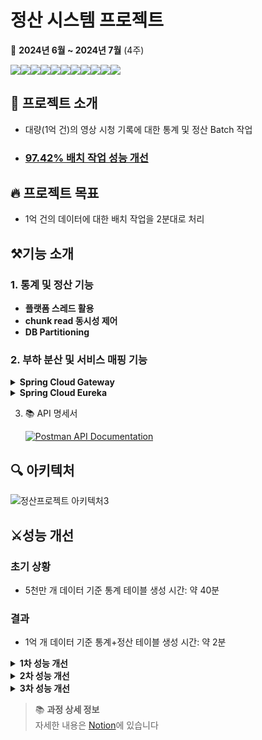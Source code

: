 # 정산 시스템 프로젝트

📅 **2024년 6월 ~ 2024년 7월** (4주)

<img src="https://img.shields.io/badge/Spring Boot-6DB33F?style=for-the-badge&logo=Spring Boot&logoColor=white"><img src="https://img.shields.io/badge/Spring%20Batch-6DB33F?style=for-the-badge&logo=spring&logoColor=white"><img src="https://img.shields.io/badge/Spring Cloud-6DB33F?style=for-the-badge&logo= &logoColor=white"><img src="https://img.shields.io/badge/Spring Security-6DB33F?style=for-the-badge&logo=Spring Security&logoColor=white"><img src="https://img.shields.io/badge/JPA-59666C?style=for-the-badge&logo=Hibernate&logoColor=white"><img src="https://img.shields.io/badge/QueryDSL-0769AD?style=for-the-badge&logo=Java&logoColor=white"><img src="https://img.shields.io/badge/MySQL-4479A1?style=for-the-badge&logo=MySQL&logoColor=white"><img src="https://img.shields.io/badge/Docker-2496ED?style=for-the-badge&logo=Docker&logoColor=white"><img src="https://img.shields.io/badge/Prometheus-E6522C?style=for-the-badge&logo=Prometheus&logoColor=white"><img src="https://img.shields.io/badge/Grafana-F46800?style=for-the-badge&logo=Grafana&logoColor=white"><img src="https://img.shields.io/badge/GitHub Actions-2088FF?style=for-the-badge&logo=GitHub Actions&logoColor=white">


## 📌 프로젝트 소개
- 대량(1억 건)의 영상 시청 기록에 대한 통계 및 정산 Batch 작업
- ### [**97.42%** 배치 작업 성능 개선](#performance-improvement)

## 🔥 프로젝트 목표
-  1억 건의 데이터에 대한 배치 작업을 2분대로 처리


## ⚒️기능 소개

### 1. 통계 및 정산 기능
- **플랫폼 스레드 활용**
- **chunk read 동시성 제어**
- **DB Partitioning**

### 2. 부하 분산 및 서비스 매핑 기능

<details>
<summary><b>Spring Cloud Gateway</b></summary>
<ul>
<li>중앙 집중식 인증 및 권한 부여, JWT 토큰 검증</li>
<li>로드 밸런싱: 라운드 로빈 방식으로 트래픽 분산</li>
</ul>
</details>

<details>
<summary><b>Spring Cloud Eureka</b></summary>
<ul>
<li>Eureka 서비스 ID를 활용한 자동 서비스 매핑
  <ul>
  <li>Eureka에 등록된 서비스 ID를 활용하여 요청을 자동으로 해당 서비스로 매핑</li>
  <li>streaming-service 멀티 프로세스를 동일한 serviceId로 매핑하여 효율적인 부하 분산</li>
  </ul>
</li>
<li>Eureka Server를 통한 서비스 디스커버리
  <ul>
  <li>서비스 자동 등록 및 검색</li>
  <li>서비스 헬스 체크 및 실시간 상태 모니터링</li>
  </ul>
</li>
</ul>
</details>


3. 📚 API 명세서

   [![Postman API Documentation](https://img.shields.io/badge/Postman-API%20Documentation-orange?style=for-the-badge&logo=postman)](https://documenter.getpostman.com/view/27591971/2sA3XWdKBy)

## 🔍 아키텍처
![정산프로젝트 아키텍처3](https://github.com/user-attachments/assets/e8a2cd35-44b2-4e3d-aacc-69beb6342018)

<h2 id="performance-improvement">⚔️성능 개선</h2>

### 초기 상황
- 5천만 개 데이터 기준 통계 테이블 생성 시간: 약 40분
### 결과
- 1억 개 데이터 기준 통계+정산 테이블 생성 시간: 약 2분

<details>
<summary><b>1차 성능 개선</b></summary>

### 최적화 전략
1. Spring Batch 파티셔닝 도입
   - VideoId를 기준으로 데이터 파티셔닝
   - Chunk 크기 조정: 100 → 1,000

### 최적화 결과
| 작업 | 최적화 전 | 최적화 후 | 개선율 |
|------|-------|-----------|--------|
| 통계 작업 | 40분   | 22분 | 45% ↓ |
| 정산 작업 | 로그 에러 | 15분 | - |
| **총 소요 시간** | 40분+  | **37분 12초** | 7%+ ↓ |

</details>

<details>
<summary><b>2차 성능 개선</b></summary>

### 최적화 전략
1. 데이터베이스 레벨 최적화
   - 인덱스 생성: `CREATE INDEX idx_watch_history_date_video ON watch_history(created_at, video_id);`
   - 서브쿼리를 사용한 데이터 필터링 후 집계 수행

2. 쿼리 최적화
   ```sql
   SELECT new com.billing.entity.VideoStatistic(
       w.videoId, 
       w.createdAt, 
       COUNT(w.id), 
       SUM(w.adViewCount), 
       SUM(w.duration)
   ) 
   FROM (
       SELECT w.videoId, w.createdAt, w.id, w.adViewCount, w.duration
       FROM WatchHistory w 
       WHERE w.createdAt = :date 
         AND w.videoId BETWEEN :startVideoId AND :endVideoId
   ) w
   GROUP BY w.videoId, w.createdAt
   ```
   ### 최적화 결과
| 작업 | 최적화 전 | 1차 최적화 후 | 2차 최적화 후 | 최종 개선율 |
|------|-------|---------------|---------|-------------|
| 통계 + 정산 작업 (5천만 건) | 40분+  | 37분 12초 | 10분 40초 | 73.33% ↓ |
</details>

<details>
<summary><strong>3차 성능 개선</strong></summary>

### 최적화 전략

1. JPA 사용 제거
   - JDBC를 사용하는 방식으로 수정
   - chunkSize를 1000으로 설정
   - 스레드 안정성을 위해 JdbcPagingItemReader 사용

2. 파티션 프루닝 적용
   - SQL 쿼리에 파티션 지정: `FROM watch_history PARTITION(p:partitionDate) w`

3. 통계 로직 step의 processor 제거
   - 불필요한 메서드 호출 제거
   - 객체 생성 및 관리 비용 감소
   - 메모리 사용 감소

4. Writer에서 벌크 연산 사용
   - 여러 레코드를 하나의 SQL 문으로 삽입
   - 데이터베이스 호출 횟수 감소

### 성능 개선 결과
✅1억 건 기준 실측 결과: 2분 3초 895밀리초

| 작업                 | 최적화 전 | 1차 최적화 후 | 2차 최적화 후 | 3차 최적화 후  | 최종 개선율 |
|--------------------|-----------|---------------|---------|-----------|-------------|
| 통계 + 정산 작업 (5천만 건) | 40분+ | 37분 12초 | 10분 40초 | 1분 1초(추정) | 97.42% ↓ |

3차 최적화 결과는 1억 건 기준 실측치를 바탕으로 5천만 건에 대해 선형적으로 추정한 값입니다.
최종 개선율은 최적화 전 시간(40분)과 3차 최적화 후 추정 시간을 비교하여 계산했습니다.

</details>

> 📚 **과정 상세 정보**  
> 자세한 내용은 [Notion](https://www.notion.so/9e7b94b212764f31b2f76cc9dc8a7a8f)에 있습니다